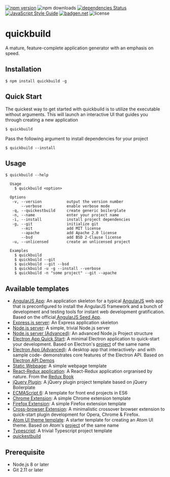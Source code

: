 [![npm version](https://badge.fury.io/js/quickbuild.svg)](https://badge.fury.io/js/quickbuild)
![npm downloads](https://img.shields.io/npm/dm/quickbuild)
[![dependencies Status](https://david-dm.org/abircb/quickbuild/status.svg)](https://david-dm.org/abircb/quickbuild)
[![JavaScript Style Guide](https://img.shields.io/badge/code_style-standard-brightgreen.svg)](https://standardjs.com)
[![badgen.net](https://badgen.net/badge/libraries/io/blue)](https://libraries.io/github/abircb/quickbuild)
![license](https://img.shields.io/npm/l/quickbuild)

# quickbuild
A mature, feature-complete application generator with an emphasis on speed.

## Installation

```cli
$ npm install quickbuild -g
```

## Quick Start
The quickest way to get started with quickbuild is to utilize the executable without arguments. This will launch an interactive UI that guides you through creating a new application

```cli
$ quickbuild
```
Pass the following argument to install dependencies for your project

```cli
$ quickbuild --install
```

## Usage

```cli 
$ quickbuild --help

  Usage
    $ quickbuild <option>

  Options
   -v, --version           output the version number
       --verbose           enable verbose mode
   -q, --quickestbuild     create generic boilerplate
   -n, --name              enter your project name
   -i, --install           install project dependencies
   -g, --git               initialize git
       --mit               add MIT license
       --apache            add Apache 2.0 license
       --bsd               add BSD 2-Clause license
   -u, --unlicensed        create an unlicensed project

  Examples
    $ quickbuild
    $ quickbuild --git
    $ quickbuild --git --bsd
    $ quickbuild -u -g --install --verbose
    $ quickbuild -n "some project" --git --apache
```

## Available templates
<ul>
   <li><a href="./templates/AngularJS App">AngularJS App</a>: An application skeleton for a typical <a href="https://angularjs.org/">AngularJS</a> web app that is preconfigured to install the AngularJS framework and a bunch of development and testing tools for instant web development gratification. Based on the official<a href="https://github.com/angular/angular-seed"> AngularJS Seed App</a>.</li>
  <li><a href="./templates/Express.js server">Express.js server</a>: An Express application skeleton</li>
  <li><a href="./templates/Node.js server">Node.js server</a>: A simple, trivial Node.js server</li>
  <li><a href="./templates/Node.js server (advanced)">Node.js server (Advanced)</a>: An advanced Node.js Project structure</li>
  <li><a href="./templates/Electron App Quick Start">Electron App Quick Start</a>: A minimal Electron application to quick-start your development. Based on Electron's <a href="https://github.com/electron/electron-quick-start">project</a> of the same name</li>
  <li><a href="./templates/Electron App (Advanced)">Electron App (Advanced)</a>: A desktop app that interactively- and with sample code- demonstrates core features of the Electron API. Based on <a href="https://github.com/electron/electron-api-demos">Electron API Demos</a></li>
  <li><a href="./templates/Static Webpage">Static Webpage</a>: A simple webpage template</li>
  <li><a href="./templates/React-Redux">React-Redux application</a>: A React-Redux application orgranised by nature. From the <a href="https://redux.js.org/advanced/example-reddit-api">Redux Book</a></li>
  <li><a href="./templates/jQuery Plugin">jQuery Plugin</a>: A jQuery plugin project template based on jQuery Boilerplate</li>
  <li><a href="./templates/ECMAScript 6">ECMAScript 6</a>: A template for front end projects in ES6</li>
  <li><a href="./templates/Chrome Extension">Chrome Extension</a>: A simple Chrome extension template</li>
  <li><a href="./templates/Firefox Extension">Firefox Extension</a>: A simple Firefox extension template</li>
  <li><a href="./templates/Crossover Extension">Cross-browser Extension</a>: A minimalistic crossover browser extension to quick-start plugin development for Opera, Chrome & Firefox.</li>
  <li><a href="./templates/Atom UI">Atom UI theme template</a>: A starter template for creating an Atom UI theme. Based on Atom's <a href="https://github.com/atom-community/ui-theme-template">project</a> of the same name</li>
  <li><a href="./templates/Typescript">Typescript</a>: A trivial Typescript project template</li>
  <li><a href="./templates/quickestbuild">quickestbuild</a></li>
</ul>

## Prerequisite
<ul>
  <li>Node.js 8 or later</li>
  <li>Git 2.11 or later</li>
</ul>
